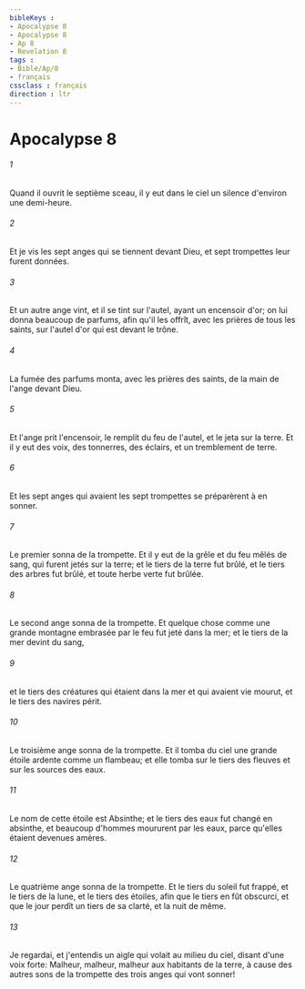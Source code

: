 ```yaml
---
bibleKeys : 
- Apocalypse 8
- Apocalypse 8
- Ap 8
- Revelation 8
tags : 
- Bible/Ap/8
- français
cssclass : français
direction : ltr
---
```


# Apocalypse 8

###### 1
Quand il ouvrit le septième sceau, il y eut dans le ciel un silence d'environ une demi-heure.
###### 2
Et je vis les sept anges qui se tiennent devant Dieu, et sept trompettes leur furent données.
###### 3
Et un autre ange vint, et il se tint sur l'autel, ayant un encensoir d'or; on lui donna beaucoup de parfums, afin qu'il les offrît, avec les prières de tous les saints, sur l'autel d'or qui est devant le trône.
###### 4
La fumée des parfums monta, avec les prières des saints, de la main de l'ange devant Dieu.
###### 5
Et l'ange prit l'encensoir, le remplit du feu de l'autel, et le jeta sur la terre. Et il y eut des voix, des tonnerres, des éclairs, et un tremblement de terre.
###### 6
Et les sept anges qui avaient les sept trompettes se préparèrent à en sonner.
###### 7
Le premier sonna de la trompette. Et il y eut de la grêle et du feu mêlés de sang, qui furent jetés sur la terre; et le tiers de la terre fut brûlé, et le tiers des arbres fut brûlé, et toute herbe verte fut brûlée.
###### 8
Le second ange sonna de la trompette. Et quelque chose comme une grande montagne embrasée par le feu fut jeté dans la mer; et le tiers de la mer devint du sang,
###### 9
et le tiers des créatures qui étaient dans la mer et qui avaient vie mourut, et le tiers des navires périt.
###### 10
Le troisième ange sonna de la trompette. Et il tomba du ciel une grande étoile ardente comme un flambeau; et elle tomba sur le tiers des fleuves et sur les sources des eaux.
###### 11
Le nom de cette étoile est Absinthe; et le tiers des eaux fut changé en absinthe, et beaucoup d'hommes moururent par les eaux, parce qu'elles étaient devenues amères.
###### 12
Le quatrième ange sonna de la trompette. Et le tiers du soleil fut frappé, et le tiers de la lune, et le tiers des étoiles, afin que le tiers en fût obscurci, et que le jour perdît un tiers de sa clarté, et la nuit de même.
###### 13
Je regardai, et j'entendis un aigle qui volait au milieu du ciel, disant d'une voix forte: Malheur, malheur, malheur aux habitants de la terre, à cause des autres sons de la trompette des trois anges qui vont sonner!
